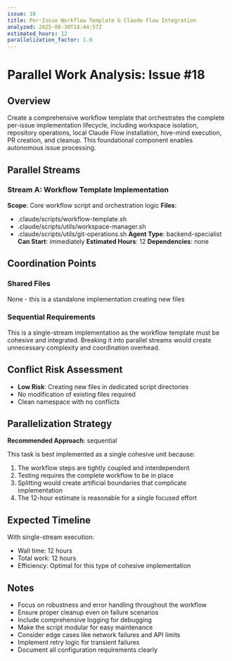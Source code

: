 ```yaml
---
issue: 18
title: Per-Issue Workflow Template & Claude Flow Integration
analyzed: 2025-08-30T18:44:57Z
estimated_hours: 12
parallelization_factor: 1.0
---
```


# Parallel Work Analysis: Issue #18

## Overview
Create a comprehensive workflow template that orchestrates the complete per-issue implementation lifecycle, including workspace isolation, repository operations, local Claude Flow installation, hive-mind execution, PR creation, and cleanup. This foundational component enables autonomous issue processing.

## Parallel Streams

### Stream A: Workflow Template Implementation
**Scope**: Core workflow script and orchestration logic
**Files**:
- .claude/scripts/workflow-template.sh
- .claude/scripts/utils/workspace-manager.sh
- .claude/scripts/utils/git-operations.sh
**Agent Type**: backend-specialist
**Can Start**: immediately
**Estimated Hours**: 12
**Dependencies**: none

## Coordination Points

### Shared Files
None - this is a standalone implementation creating new files

### Sequential Requirements
This is a single-stream implementation as the workflow template must be cohesive and integrated. Breaking it into parallel streams would create unnecessary complexity and coordination overhead.

## Conflict Risk Assessment
- **Low Risk**: Creating new files in dedicated script directories
- No modification of existing files required
- Clean namespace with no conflicts

## Parallelization Strategy

**Recommended Approach**: sequential

This task is best implemented as a single cohesive unit because:
1. The workflow steps are tightly coupled and interdependent
2. Testing requires the complete workflow to be in place
3. Splitting would create artificial boundaries that complicate implementation
4. The 12-hour estimate is reasonable for a single focused effort

## Expected Timeline

With single-stream execution:
- Wall time: 12 hours
- Total work: 12 hours
- Efficiency: Optimal for this type of cohesive implementation

## Notes
- Focus on robustness and error handling throughout the workflow
- Ensure proper cleanup even on failure scenarios
- Include comprehensive logging for debugging
- Make the script modular for easy maintenance
- Consider edge cases like network failures and API limits
- Implement retry logic for transient failures
- Document all configuration requirements clearly
